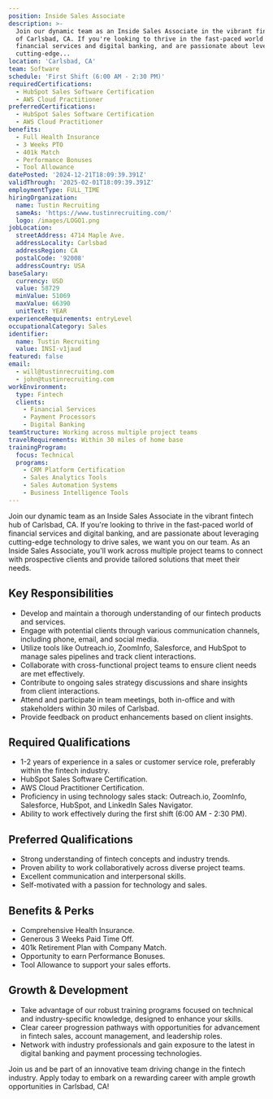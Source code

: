 ```yaml
---
position: Inside Sales Associate
description: >-
  Join our dynamic team as an Inside Sales Associate in the vibrant fintech hub
  of Carlsbad, CA. If you're looking to thrive in the fast-paced world of
  financial services and digital banking, and are passionate about leveraging
  cutting-edge...
location: 'Carlsbad, CA'
team: Software
schedule: 'First Shift (6:00 AM - 2:30 PM)'
requiredCertifications:
  - HubSpot Sales Software Certification
  - AWS Cloud Practitioner
preferredCertifications:
  - HubSpot Sales Software Certification
  - AWS Cloud Practitioner
benefits:
  - Full Health Insurance
  - 3 Weeks PTO
  - 401k Match
  - Performance Bonuses
  - Tool Allowance
datePosted: '2024-12-21T18:09:39.391Z'
validThrough: '2025-02-01T18:09:39.391Z'
employmentType: FULL_TIME
hiringOrganization:
  name: Tustin Recruiting
  sameAs: 'https://www.tustinrecruiting.com/'
  logo: /images/LOGO1.png
jobLocation:
  streetAddress: 4714 Maple Ave.
  addressLocality: Carlsbad
  addressRegion: CA
  postalCode: '92008'
  addressCountry: USA
baseSalary:
  currency: USD
  value: 58729
  minValue: 51069
  maxValue: 66390
  unitText: YEAR
experienceRequirements: entryLevel
occupationalCategory: Sales
identifier:
  name: Tustin Recruiting
  value: INSI-v1jaud
featured: false
email:
  - will@tustinrecruiting.com
  - john@tustinrecruiting.com
workEnvironment:
  type: Fintech
  clients:
    - Financial Services
    - Payment Processors
    - Digital Banking
teamStructure: Working across multiple project teams
travelRequirements: Within 30 miles of home base
trainingProgram:
  focus: Technical
  programs:
    - CRM Platform Certification
    - Sales Analytics Tools
    - Sales Automation Systems
    - Business Intelligence Tools
---
```



Join our dynamic team as an Inside Sales Associate in the vibrant fintech hub of Carlsbad, CA. If you're looking to thrive in the fast-paced world of financial services and digital banking, and are passionate about leveraging cutting-edge technology to drive sales, we want you on our team. As an Inside Sales Associate, you'll work across multiple project teams to connect with prospective clients and provide tailored solutions that meet their needs.

## Key Responsibilities
- Develop and maintain a thorough understanding of our fintech products and services.
- Engage with potential clients through various communication channels, including phone, email, and social media.
- Utilize tools like Outreach.io, ZoomInfo, Salesforce, and HubSpot to manage sales pipelines and track client interactions.
- Collaborate with cross-functional project teams to ensure client needs are met effectively.
- Contribute to ongoing sales strategy discussions and share insights from client interactions.
- Attend and participate in team meetings, both in-office and with stakeholders within 30 miles of Carlsbad.
- Provide feedback on product enhancements based on client insights.

## Required Qualifications
- 1-2 years of experience in a sales or customer service role, preferably within the fintech industry.
- HubSpot Sales Software Certification.
- AWS Cloud Practitioner Certification.
- Proficiency in using technology sales stack: Outreach.io, ZoomInfo, Salesforce, HubSpot, and LinkedIn Sales Navigator.
- Ability to work effectively during the first shift (6:00 AM - 2:30 PM).

## Preferred Qualifications
- Strong understanding of fintech concepts and industry trends.
- Proven ability to work collaboratively across diverse project teams.
- Excellent communication and interpersonal skills.
- Self-motivated with a passion for technology and sales.

## Benefits & Perks
- Comprehensive Health Insurance.
- Generous 3 Weeks Paid Time Off.
- 401k Retirement Plan with Company Match.
- Opportunity to earn Performance Bonuses.
- Tool Allowance to support your sales efforts.

## Growth & Development
- Take advantage of our robust training programs focused on technical and industry-specific knowledge, designed to enhance your skills.
- Clear career progression pathways with opportunities for advancement in fintech sales, account management, and leadership roles.
- Network with industry professionals and gain exposure to the latest in digital banking and payment processing technologies.

Join us and be part of an innovative team driving change in the fintech industry. Apply today to embark on a rewarding career with ample growth opportunities in Carlsbad, CA!
